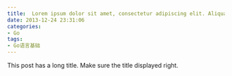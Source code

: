 ```yaml
---
title:  Lorem ipsum dolor sit amet, consectetur adipiscing elit. Aliquam justo turpis, tincidunt ac convallis id.
date: 2013-12-24 23:31:06
categories:
- Go
tags:
- Go语言基础
---
```


This post has a long title. Make sure the title displayed right.
